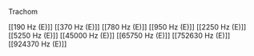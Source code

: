 Trachom

[[190 Hz (E)]]
[[370 Hz (E)]]
[[780 Hz (E)]]
[[950 Hz (E)]]
[[2250 Hz (E)]]
[[5250 Hz (E)]]
[[45000 Hz (E)]]
[[65750 Hz (E)]]
[[752630 Hz (E)]]
[[924370 Hz (E)]]